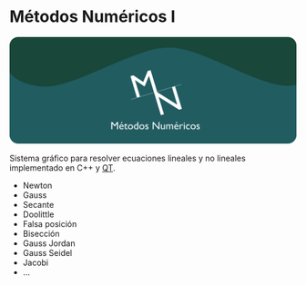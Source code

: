 # Métodos Numéricos I 
![Métodos Uno](/MI.png "Header image")

Sistema gráfico para resolver ecuaciones lineales y no lineales implementado en C++ y [QT](https://www.qt.io/).

- Newton
- Gauss
- Secante
- Doolittle 
- Falsa posición
- Bisección 
- Gauss Jordan
- Gauss Seidel 
- Jacobi 
- ...
